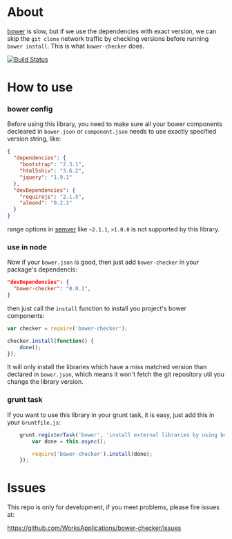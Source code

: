 About
=======

[bower](http://bower.io/) is slow, but if we use the dependencies with exact version,
we can skip the `git clone` network traffic by checking versions before running `bower install`.
This is what `bower-checker` does.

[![Build Status](https://travis-ci.org/WorksApplications/bower-checker.png)](https://travis-ci.org/WorksApplications/bower-checker)

How to use
=======

### bower config

Before using this library, you need to make sure all your bower components decleared in `bower.json` or `component.json` needs to use exactly specified version string, like:

```json
{
  "dependencies": {
    "bootstrap": "2.3.1",
    "html5shiv": "3.6.2",
    "jquery": "1.9.1"
  },
  "devDependencies": {
    "requirejs": "2.1.5",
    "almond": "0.2.1"
  }
}
```

range options in [semver](https://github.com/isaacs/node-semver) like `~2.1.1`, `>1.0.0` is not supported by this library.

### use in node
Now if your `bower.json` is good, then just add `bower-checker` in your package's dependencis:

```json
"devDependencies": {
  "bower-checker": "0.0.1",
}
```

then just call the `install` function to install you project's bower components:

```javascript
var checker = require('bower-checker');

checker.install(function() {
    done();
});
```

It will only install the libraries which have a miss matched version than declared in `bower.json`, which means it won't fetch the git repository util you change the library version.

### grunt task
If you want to use this library in your grunt task, it is easy, just add this in your `Gruntfile.js`:

```javascript
    grunt.registerTask('bower', 'install external libraries by using bower', function() {
        var done = this.async();

        require('bower-checker').install(done);
    });
```

Issues
=======
This repo is only for development, if you meet problems, please fire issues at:

https://github.com/WorksApplications/bower-checker/issues
